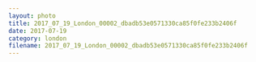 ```yaml
---
layout: photo
title: 2017_07_19_London_00002_dbadb53e0571330ca85f0fe233b2406f
date: 2017-07-19
category: london
filename: 2017_07_19_London_00002_dbadb53e0571330ca85f0fe233b2406f
---
```

